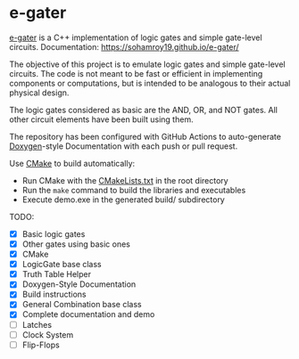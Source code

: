 # e-gater
[e-gater](https://github.com/sohamroy19/e-gater) is a C++ implementation of logic gates and simple gate-level circuits. Documentation: https://sohamroy19.github.io/e-gater/  

The objective of this project is to emulate logic gates and simple gate-level circuits. The code is not meant to be fast or efficient in implementing components or computations, but is intended to be analogous to their actual physical design.  
  
The logic gates considered as basic are the AND, OR, and NOT gates. All other circuit elements have been built using them.  

The repository has been configured with GitHub Actions to auto-generate [Doxygen](http://www.doxygen.nl/)-style Documentation with each push or pull request.
  
  
Use [CMake](https://cmake.org/) to build automatically:
- Run CMake with the [CMakeLists.txt](CMakeLists.txt) in the root directory
- Run the `make` command to build the libraries and executables
- Execute demo.exe in the generated build/ subdirectory
  
  
TODO:
- [x] Basic logic gates
- [x] Other gates using basic ones
- [x] CMake
- [x] LogicGate base class
- [x] Truth Table Helper
- [x] Doxygen-Style Documentation
- [x] Build instructions
- [x] General Combination base class
- [x] Complete documentation and demo
- [ ] Latches
- [ ] Clock System
- [ ] Flip-Flops